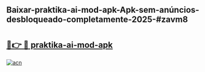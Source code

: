 ## Baixar-praktika-ai-mod-apk-Apk-sem-anúncios-desbloqueado-completamente-2025-#zavm8

# <h2><a href="https://ainizakaria.my?title=praktika-ai-mod-apk&ref=22M">🔗👉 🔴 praktika-ai-mod-apk</a></h2>

[![acn](https://github.com/user-attachments/assets/0f9c940e-d8b0-45ae-aac7-cd30a18b3e1c)](https://ainizakaria.my?title=praktika-ai-mod-apk&ref=22M)


